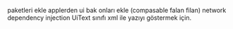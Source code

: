 paketleri ekle
applerden ui bak onları ekle
(compasable falan filan)
network dependency injection
UiText sınıfı xml ile yazıyı göstermek için.